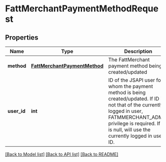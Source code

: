 # FattMerchantPaymentMethodRequest

## Properties
Name | Type | Description | Notes
------------ | ------------- | ------------- | -------------
**method** | [**FattMerchantPaymentMethod**](FattMerchantPaymentMethod.md) | The FattMerchant payment method being created/updated | 
**user_id** | **int** | ID of the JSAPI user for whom the payment method is being created/updated. If ID is not that of the currently logged in user, FATMMERCHANT_ADMIN privilege is required. If ID is null, will use the currently logged in user&#39;s ID. | [optional] 

[[Back to Model list]](../README.md#documentation-for-models) [[Back to API list]](../README.md#documentation-for-api-endpoints) [[Back to README]](../README.md)


